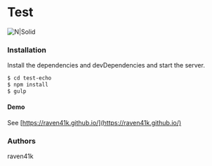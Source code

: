 # Test

![N|Solid](https://mk0echouaawhk9ls0i7l.kinstacdn.com/wp-content/themes/inceptio/images/logo-echoua-new.png)

### Installation

Install the dependencies and devDependencies and start the server.

```sh
$ cd test-echo
$ npm install
$ gulp
```

#### Demo

See [https://raven41k.github.io/](https://raven41k.github.io/)

### Authors

raven41k

